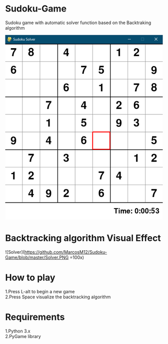 # Sudoku-Game
Sudoku game with automatic solver function based on the Backtraking algorithm

![Sudoku UI](https://github.com/MarcosM12/Sudoku-Game/blob/master/sudoku.PNG)

# Backtracking algorithm Visual Effect

![Solver](https://github.com/MarcosM12/Sudoku-Game/blob/master/Solver.PNG =100x)

# How to play
1.Press L-alt to begin a new game  
2.Press Space visualize the backtracking algorithm

# Requirements
1.Python 3.x  
2.PyGame library
